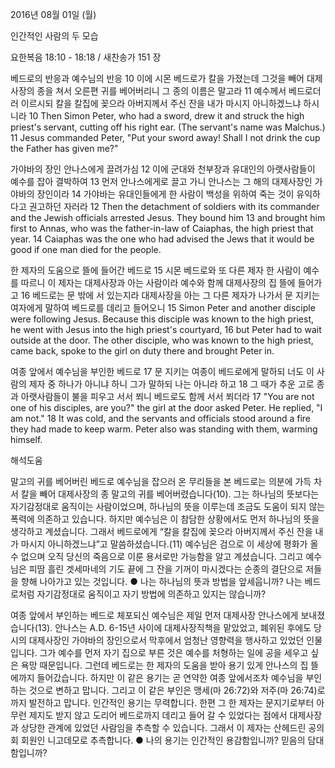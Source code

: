 2016년 08월 01일 (월)

인간적인 사람의 두 모습



요한복음 18:10 - 18:18 / 새찬송가 151 장


베드로의 반응과 예수님의 반응
10 이에 시몬 베드로가 칼을 가졌는데 그것을 빼어 대제사장의 종을 쳐서 오른편 귀를 베어버리니 그 종의 이름은 말고라 11 예수께서 베드로더러 이르시되 칼을 칼집에 꽂으라 아버지께서 주신 잔을 내가 마시지 아니하겠느냐 하시니라
10 Then Simon Peter, who had a sword, drew it and struck the high priest's servant, cutting off his right ear. (The servant's name was Malchus.) 11 Jesus commanded Peter, "Put your sword away! Shall I not drink the cup the Father has given me?" 

가야바의 장인 안나스에게 끌려가심
12 이에 군대와 천부장과 유대인의 아랫사람들이 예수를 잡아 결박하여 13 먼저 안나스에게로 끌고 가니 안나스는 그 해의 대제사장인 가야바의 장인이라 14 가야바는 유대인들에게 한 사람이 백성을 위하여 죽는 것이 유익하다고 권고하던 자러라
12 Then the detachment of soldiers with its commander and the Jewish officials arrested Jesus. They bound him 13 and brought him first to Annas, who was the father-in-law of Caiaphas, the high priest that year. 14 Caiaphas was the one who had advised the Jews that it would be good if one man died for the people. 

한 제자의 도움으로 뜰에 들어간 베드로
15 시몬 베드로와 또 다른 제자 한 사람이 예수를 따르니 이 제자는 대제사장과 아는 사람이라 예수와 함께 대제사장의 집 뜰에 들어가고 16 베드로는 문 밖에 서 있는지라 대제사장을 아는 그 다른 제자가 나가서 문 지키는 여자에게 말하여 베드로를 데리고 들어오니
15 Simon Peter and another disciple were following Jesus. Because this disciple was known to the high priest, he went with Jesus into the high priest's courtyard, 16 but Peter had to wait outside at the door. The other disciple, who was known to the high priest, came back, spoke to the girl on duty there and brought Peter in. 

여종 앞에서 예수님을 부인한 베드로
17 문 지키는 여종이 베드로에게 말하되 너도 이 사람의 제자 중 하나가 아니냐 하니 그가 말하되 나는 아니라 하고 18 그 때가 추운 고로 종과 아랫사람들이 불을 피우고 서서 쬐니 베드로도 함께 서서 쬐더라
17 "You are not one of his disciples, are you?" the girl at the door asked Peter. He replied, "I am not." 18 It was cold, and the servants and officials stood around a fire they had made to keep warm. Peter also was standing with them, warming himself.

해석도움





말고의 귀를 베어버린 베드로 
예수님을 잡으러 온 무리들을 본 베드로는 의분에 가득 차서 칼을 빼어 대제사장의 종 말고의 귀를 베어버렸습니다(10). 그는 하나님의 뜻보다는 자기감정대로 움직이는 사람이었으며, 하나님의 뜻을 이루는데 조금도 도움이 되지 않는 폭력에 의존하고 있습니다. 하지만 예수님은 이 참담한 상황에서도 먼저 하나님의 뜻을 생각하고 계셨습니다. 그래서 베드로에게 “칼을 칼집에 꽂으라 아버지께서 주신 잔을 내가 마시지 아니하겠느냐”고 말씀하셨습니다.(11) 예수님은 검으로 이 세상에 평화가 올 수 없으며 오직 당신의 죽음으로 이룬 용서로만 가능함을 알고 계셨습니다. 그리고 예수님은 피땀 흘린 겟세마네의 기도 끝에 그 잔을 기꺼이 마시겠다는 순종의 결단으로 저들을 향해 나아가고 있는 것입니다. 
● 나는 하나님의 뜻과 방법을 앞세웁니까? 나는 베드로처럼 자기감정대로 움직이고 자기 방법에 의존하고 있지는 않습니까? 

여종 앞에서 부인하는 베드로
체포되신 예수님은 제일 먼저 대제사장 안나스에게 보내졌습니다(13). 안나스는 A.D. 6-15년 사이에 대제사장직책을 맡았었고, 폐위된 후에도 당시의 대제사장인 가야바의 장인으로서 막후에서 엄청난 영향력을 행사하고 있었던 인물입니다. 그가 예수를 먼저 자기 집으로 부른 것은 예수를 처형하는 일에 공을 세우고 싶은 욕망 때문입니다. 그런데 베드로는 한 제자의 도움을 받아 용기 있게 안나스의 집 뜰에까지 들어갔습니다. 하지만 이 같은 용기는 곧 연약한 여종 앞에서조차 예수님을 부인하는 것으로 변하고 맙니다. 그리고 이 같은 부인은 맹세(마 26:72)와 저주(마 26:74)로까지 발전하고 맙니다. 인간적인 용기는 무력합니다. 한편 그 한 제자는 문지기로부터 아무런 제지도 받지 않고 도리어 베드로까지 데리고 들어 갈 수 있었다는 점에서 대제사장과 상당한 관계에 있었던 사람임을 추측할 수 있습니다. 그래서 이 제자는 산헤드린 공의회 회원인 니고데모로 추측합니다. 
● 나의 용기는 인간적인 용감함입니까? 믿음의 담대함입니까?